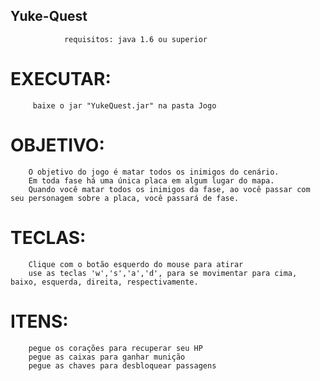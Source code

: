 ## Yuke-Quest

                requisitos: java 1.6 ou superior

#                 EXECUTAR:
         baixe o jar "YukeQuest.jar" na pasta Jogo
        
#                 OBJETIVO:
        O objetivo do jogo é matar todos os inimigos do cenário.
        Em toda fase há uma única placa em algum lugar do mapa.
        Quando você matar todos os inimigos da fase, ao você passar com seu personagem sobre a placa, você passará de fase.

#                 TECLAS:
        Clique com o botão esquerdo do mouse para atirar        
        use as teclas 'w','s','a','d', para se movimentar para cima, baixo, esquerda, direita, respectivamente.
#                  ITENS:
        pegue os corações para recuperar seu HP
        pegue as caixas para ganhar munição
        pegue as chaves para desbloquear passagens 
